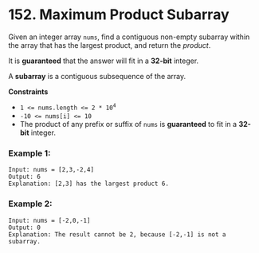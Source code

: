 # 152. Maximum Product Subarray

Given an integer array `nums`, find a contiguous non-empty subarray within the array that has the largest product, and return the *product*.

It is **guaranteed** that the answer will fit in a **32-bit** integer.

A **subarray** is a contiguous subsequence of the array.

**Constraints**

- <code>1 <= nums.length <= 2 * 10<sup>4</sup></code>
- `-10 <= nums[i] <= 10`
- The product of any prefix or suffix of `nums` is **guaranteed** to fit in a **32-bit** integer.

### Example 1:
```
Input: nums = [2,3,-2,4]
Output: 6
Explanation: [2,3] has the largest product 6.
```

### Example 2:
```
Input: nums = [-2,0,-1]
Output: 0
Explanation: The result cannot be 2, because [-2,-1] is not a subarray.
```
